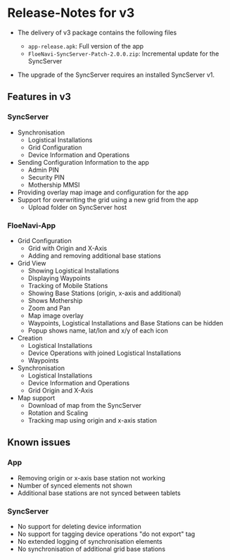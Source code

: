 # Release-Notes for v3

- The delivery of v3 package contains the following files
  - `app-release.apk`: Full version of the app
  - `FloeNavi-SyncServer-Patch-2.0.0.zip`: Incremental update for the SyncServer
  
- The upgrade of the SyncServer requires an installed SyncServer v1.

## Features in v3

### SyncServer

- Synchronisation
  - Logistical Installations
  - Grid Configuration
  - Device Information and Operations
- Sending Configuration Information to the app
  - Admin PIN
  - Security PIN
  - Mothership MMSI
- Providing overlay map image and configuration for the app
- Support for overwriting the grid using a new grid from the app
  - Upload folder on SyncServer host

### FloeNavi-App

- Grid Configuration
  - Grid with Origin and X-Axis
  - Adding and removing additional base stations
- Grid View
  - Showing Logistical Installations
  - Displaying Waypoints
  - Tracking of Mobile Stations
  - Showing Base Stations (origin, x-axis and additional)
  - Shows Mothership
  - Zoom and Pan
  - Map image overlay
  - Waypoints, Logistical Installations and Base Stations can be hidden
  - Popup shows name, lat/lon and x/y of each icon
- Creation
  - Logistical Installations
  - Device Operations with joined Logistical Installations
  - Waypoints
- Synchronisation
  - Logistical Installations
  - Device Information and Operations
  - Grid Origin and X-Axis
- Map support
  - Download of map from the SyncServer
  - Rotation and Scaling
  - Tracking map using origin and x-axis station


## Known issues

### App

- Removing origin or x-axis base station not working
- Number of synced elements not shown
- Additional base stations are not synced between tablets

### SyncServer

- No support for deleting device information
- No support for tagging device operations "do not export" tag
- No extended logging of synchronisation elements
- No synchronisation of additional grid base stations
